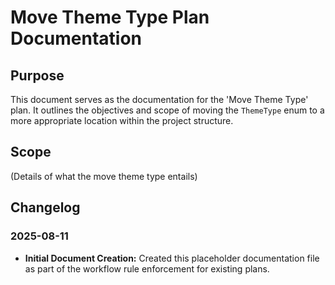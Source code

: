 # Move Theme Type Plan Documentation

## Purpose
This document serves as the documentation for the 'Move Theme Type' plan. It outlines the objectives and scope of moving the `ThemeType` enum to a more appropriate location within the project structure.

## Scope
(Details of what the move theme type entails)

## Changelog

### 2025-08-11
- **Initial Document Creation:** Created this placeholder documentation file as part of the workflow rule enforcement for existing plans.

